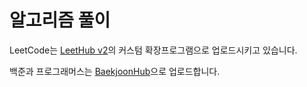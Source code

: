 # 알고리즘 풀이
LeetCode는 [LeetHub v2](https://github.com/arunbhardwaj/LeetHub-2.0)의 커스텀 확장프로그램으로 업로드시키고 있습니다.

백준과 프로그래머스는 [BaekjoonHub](https://github.com/BaekjoonHub/BaekjoonHub)으로 업로드합니다.
